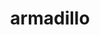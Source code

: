---
title: "armadillo"
layout: cache
categories: [package, develop]
meta: {"versions": ["14.0.3"], "compilers": ["gcc@=12.3.0"], "oss": ["ubuntu22.04"], "platforms": ["linux"], "targets": ["x86_64_v3"], "stacks": ["root", "tutorial"], "num_specs": 9, "num_specs_by_stack": {"root": 9, "tutorial": 9}}
spec_details: [{"hash": "2ahy6cj6mh477l4vkpu2yynnnfmuc7jv", "compiler": "gcc@=12.3.0", "versions": ["14.0.3"], "os": "ubuntu22.04", "platform": "linux", "target": "x86_64_v3", "variants": ["build_system=cmake", "build_type=Release", "generator=make", "~hdf5", "~ipo", "patches=59207b1"], "stacks": ["root", "tutorial"], "size": "-", "tarball": "https://binaries.spack.io/develop/build_cache/linux-ubuntu22.04-x86_64_v3/gcc-12.3.0/armadillo-14.0.3/linux-ubuntu22.04-x86_64_v3-gcc-12.3.0-armadillo-14.0.3-2ahy6cj6mh477l4vkpu2yynnnfmuc7jv.spack"}, {"hash": "6lysmylvudanhkvjda5jo3x4jkrpbwev", "compiler": "gcc@=12.3.0", "versions": ["14.0.3"], "os": "ubuntu22.04", "platform": "linux", "target": "x86_64_v3", "variants": ["build_system=cmake", "build_type=Release", "generator=make", "~hdf5", "~ipo", "patches=59207b1"], "stacks": ["root", "tutorial"], "size": "-", "tarball": "https://binaries.spack.io/develop/build_cache/linux-ubuntu22.04-x86_64_v3/gcc-12.3.0/armadillo-14.0.3/linux-ubuntu22.04-x86_64_v3-gcc-12.3.0-armadillo-14.0.3-6lysmylvudanhkvjda5jo3x4jkrpbwev.spack"}, {"hash": "bp6375l4z3ag5cngvmyetjjwdqczfixy", "compiler": "gcc@=12.3.0", "versions": ["14.0.3"], "os": "ubuntu22.04", "platform": "linux", "target": "x86_64_v3", "variants": ["build_system=cmake", "build_type=Release", "generator=make", "~hdf5", "~ipo", "patches=59207b1"], "stacks": ["root", "tutorial"], "size": "-", "tarball": "https://binaries.spack.io/develop/build_cache/linux-ubuntu22.04-x86_64_v3/gcc-12.3.0/armadillo-14.0.3/linux-ubuntu22.04-x86_64_v3-gcc-12.3.0-armadillo-14.0.3-bp6375l4z3ag5cngvmyetjjwdqczfixy.spack"}, {"hash": "ka5pcwxe5wiu6q4i5dayz4nqlgaffdsm", "compiler": "gcc@=12.3.0", "versions": ["14.0.3"], "os": "ubuntu22.04", "platform": "linux", "target": "x86_64_v3", "variants": ["build_system=cmake", "build_type=Release", "generator=make", "~hdf5", "~ipo", "patches=59207b1"], "stacks": ["root", "tutorial"], "size": "-", "tarball": "https://binaries.spack.io/develop/build_cache/linux-ubuntu22.04-x86_64_v3/gcc-12.3.0/armadillo-14.0.3/linux-ubuntu22.04-x86_64_v3-gcc-12.3.0-armadillo-14.0.3-ka5pcwxe5wiu6q4i5dayz4nqlgaffdsm.spack"}, {"hash": "m4xgrkogpxdun4koknbmjn6jig6isv7c", "compiler": "gcc@=12.3.0", "versions": ["14.0.3"], "os": "ubuntu22.04", "platform": "linux", "target": "x86_64_v3", "variants": ["build_system=cmake", "build_type=Release", "generator=make", "~hdf5", "~ipo", "patches=59207b1"], "stacks": ["root", "tutorial"], "size": "-", "tarball": "https://binaries.spack.io/develop/build_cache/linux-ubuntu22.04-x86_64_v3/gcc-12.3.0/armadillo-14.0.3/linux-ubuntu22.04-x86_64_v3-gcc-12.3.0-armadillo-14.0.3-m4xgrkogpxdun4koknbmjn6jig6isv7c.spack"}, {"hash": "qji5rm6753rsrguow2ubw7vs77ebylxs", "compiler": "gcc@=12.3.0", "versions": ["14.0.3"], "os": "ubuntu22.04", "platform": "linux", "target": "x86_64_v3", "variants": ["build_system=cmake", "build_type=Release", "generator=make", "~hdf5", "~ipo", "patches=59207b1"], "stacks": ["root", "tutorial"], "size": "-", "tarball": "https://binaries.spack.io/develop/build_cache/linux-ubuntu22.04-x86_64_v3/gcc-12.3.0/armadillo-14.0.3/linux-ubuntu22.04-x86_64_v3-gcc-12.3.0-armadillo-14.0.3-qji5rm6753rsrguow2ubw7vs77ebylxs.spack"}, {"hash": "qwkfqfs7xq2aumh76tprr3zfzbcz6nez", "compiler": "gcc@=12.3.0", "versions": ["14.0.3"], "os": "ubuntu22.04", "platform": "linux", "target": "x86_64_v3", "variants": ["build_system=cmake", "build_type=Release", "generator=make", "~hdf5", "~ipo", "patches=59207b1"], "stacks": ["root", "tutorial"], "size": "-", "tarball": "https://binaries.spack.io/develop/build_cache/linux-ubuntu22.04-x86_64_v3/gcc-12.3.0/armadillo-14.0.3/linux-ubuntu22.04-x86_64_v3-gcc-12.3.0-armadillo-14.0.3-qwkfqfs7xq2aumh76tprr3zfzbcz6nez.spack"}, {"hash": "tjotyrqtqnwnuu5yqphj6igaqnfdfnco", "compiler": "gcc@=12.3.0", "versions": ["14.0.3"], "os": "ubuntu22.04", "platform": "linux", "target": "x86_64_v3", "variants": ["build_system=cmake", "build_type=Release", "generator=make", "~hdf5", "~ipo", "patches=59207b1"], "stacks": ["root", "tutorial"], "size": "-", "tarball": "https://binaries.spack.io/develop/build_cache/linux-ubuntu22.04-x86_64_v3/gcc-12.3.0/armadillo-14.0.3/linux-ubuntu22.04-x86_64_v3-gcc-12.3.0-armadillo-14.0.3-tjotyrqtqnwnuu5yqphj6igaqnfdfnco.spack"}, {"hash": "w5e7ygu6gxndjsir5zwuuvkmfibkos4g", "compiler": "gcc@=12.3.0", "versions": ["14.0.3"], "os": "ubuntu22.04", "platform": "linux", "target": "x86_64_v3", "variants": ["build_system=cmake", "build_type=Release", "generator=make", "~hdf5", "~ipo", "patches=59207b1"], "stacks": ["root", "tutorial"], "size": "-", "tarball": "https://binaries.spack.io/develop/build_cache/linux-ubuntu22.04-x86_64_v3/gcc-12.3.0/armadillo-14.0.3/linux-ubuntu22.04-x86_64_v3-gcc-12.3.0-armadillo-14.0.3-w5e7ygu6gxndjsir5zwuuvkmfibkos4g.spack"}]
---